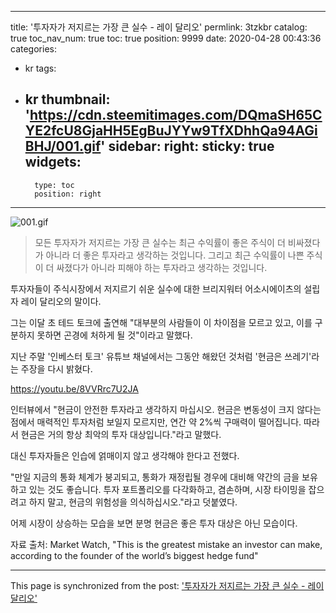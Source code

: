 
---
title: '투자자가 저지르는 가장 큰 실수 - 레이 달리오'
permlink: 3tzkbr
catalog: true
toc_nav_num: true
toc: true
position: 9999
date: 2020-04-28 00:43:36
categories:
- kr
tags:
- kr
thumbnail: 'https://cdn.steemitimages.com/DQmaSH65CYE2fcU8GjaHH5EgBuJYYw9TfXDhhQa94AGiBHJ/001.gif'
sidebar:
    right:
        sticky: true
widgets:
    -
        type: toc
        position: right
---


![001.gif](https://cdn.steemitimages.com/DQmaSH65CYE2fcU8GjaHH5EgBuJYYw9TfXDhhQa94AGiBHJ/001.gif)

>모든 투자자가 저지르는 가장 큰 실수는 최근 수익률이 좋은 주식이 더 비싸졌다가 아니라 더 좋은 투자라고 생각하는 것입니다. 그리고 최근 수익률이 나쁜 주식이 더 싸졌다가 아니라 피해야 하는 투자라고 생각하는 것입니다.

투자자들이 주식시장에서 저지르기 쉬운 실수에 대한 브리지워터 어소시에이츠의 설립자 레이 달리오의 말이다. ​

그는 이달 초 테드 토크에 출연해 "대부분의 사람들이 이 차이점을 모르고 있고, 이를 구분하지 못하면 곤경에 처하게 될 것"이라고 말했다.​

지난 주말 '인베스터 토크' 유튜브 채널에서는 그동안 해왔던 것처럼 '현금은 쓰레기'라는 주장을 다시 밝혔다.​

https://youtu.be/8VVRrc7U2JA


인터뷰에서 "현금이 안전한 투자라고 생각하지 마십시오. 현금은 변동성이 크지 않다는 점에서 매력적인 투자처럼 보일지 모르지만, 연간 약 2%씩 구매력이 떨어집니다. 따라서 현금은 거의 항상 최악의 투자 대상입니다."라고 말했다.​

대신 투자자들은 인습에 얽매이지 않고 생각해야 한다고 전했다.​

"만일 지금의 통화 체계가 붕괴되고, 통화가 재정립될 경우에 대비해 약간의 금을 보유하고 있는 것도 좋습니다. 투자 포트폴리오를 다각화하고, 겸손하며, 시장 타이밍을 잡으려고 하지 말고, 현금의 위험성을 의식하십시오."라고 덧붙였다.​

어제 시장이 상승하는 모습을 보면 분명 현금은 좋은 투자 대상은 아닌 모습이다.​

자료 출처: Market Watch, "This is the greatest mistake an investor can make, according to the founder of the world’s biggest hedge fund"

- - -

This page is synchronized from the post: ['투자자가 저지르는 가장 큰 실수 - 레이 달리오'](https://steemit.com/@pius.pius/3tzkbr)
